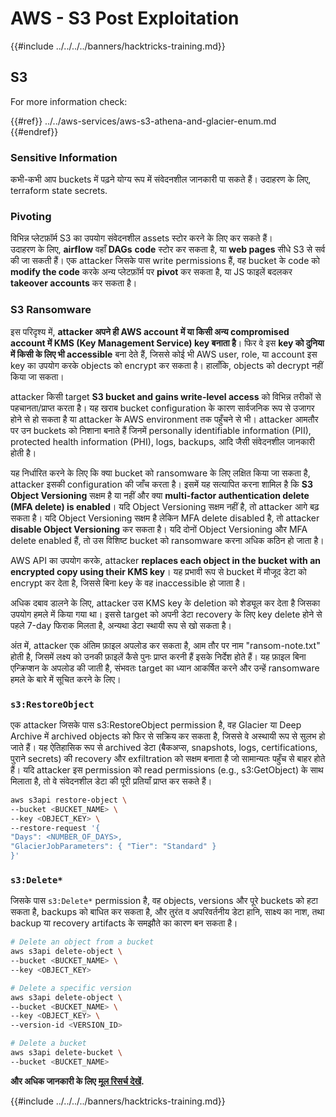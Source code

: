# AWS - S3 Post Exploitation

{{#include ../../../../banners/hacktricks-training.md}}

## S3

For more information check:

{{#ref}}
../../aws-services/aws-s3-athena-and-glacier-enum.md
{{#endref}}

### Sensitive Information

कभी-कभी आप buckets में पढ़ने योग्य रूप में संवेदनशील जानकारी पा सकते हैं। उदाहरण के लिए, terraform state secrets.

### Pivoting

विभिन्न प्लेटफ़ॉर्म S3 का उपयोग संवेदनशील assets स्टोर करने के लिए कर सकते हैं।\
उदाहरण के लिए, **airflow** वहाँ **DAGs** **code** स्टोर कर सकता है, या **web pages** सीधे S3 से सर्व की जा सकती हैं। एक attacker जिसके पास write permissions हैं, वह bucket के code को **modify the code** करके अन्य प्लेटफ़ॉर्म पर **pivot** कर सकता है, या JS फाइलें बदलकर **takeover accounts** कर सकता है।

### S3 Ransomware

इस परिदृश्य में, **attacker अपने ही AWS account में या किसी अन्य compromised account में KMS (Key Management Service) key बनाता है**। फिर वे इस **key को दुनिया में किसी के लिए भी accessible** बना देते हैं, जिससे कोई भी AWS user, role, या account इस key का उपयोग करके objects को encrypt कर सकता है। हालाँकि, objects को decrypt नहीं किया जा सकता।

attacker किसी target **S3 bucket and gains write-level access** को विभिन्न तरीकों से पहचानता/प्राप्त करता है। यह खराब bucket configuration के कारण सार्वजनिक रूप से उजागर होने से हो सकता है या attacker के AWS environment तक पहुँचने से भी। attacker आमतौर पर उन buckets को निशाना बनाते हैं जिनमें personally identifiable information (PII), protected health information (PHI), logs, backups, आदि जैसी संवेदनशील जानकारी होती है।

यह निर्धारित करने के लिए कि क्या bucket को ransomware के लिए लक्षित किया जा सकता है, attacker इसकी configuration की जाँच करता है। इसमें यह सत्यापित करना शामिल है कि **S3 Object Versioning** सक्षम है या नहीं और क्या **multi-factor authentication delete (MFA delete) is enabled**। यदि Object Versioning सक्षम नहीं है, तो attacker आगे बढ़ सकता है। यदि Object Versioning सक्षम है लेकिन MFA delete disabled है, तो attacker **disable Object Versioning** कर सकता है। यदि दोनों Object Versioning और MFA delete enabled हैं, तो उस विशिष्ट bucket को ransomware करना अधिक कठिन हो जाता है।

AWS API का उपयोग करके, attacker **replaces each object in the bucket with an encrypted copy using their KMS key**। यह प्रभावी रूप से bucket में मौजूद डेटा को encrypt कर देता है, जिससे बिना key के वह inaccessible हो जाता है।

अधिक दबाव डालने के लिए, attacker उस KMS key के deletion को शेड्यूल कर देता है जिसका उपयोग हमले में किया गया था। इससे target को अपनी डेटा recovery के लिए key delete होने से पहले 7-day फिराक मिलता है, अन्यथा डेटा स्थायी रूप से खो सकता है।

अंत में, attacker एक अंतिम फ़ाइल अपलोड कर सकता है, आम तौर पर नाम "ransom-note.txt" होती है, जिसमें लक्ष्य को उनकी फ़ाइलें कैसे पुनः प्राप्त करनी हैं इसके निर्देश होते हैं। यह फ़ाइल बिना एन्क्रिप्शन के अपलोड की जाती है, संभवतः target का ध्यान आकर्षित करने और उन्हें ransomware हमले के बारे में सूचित करने के लिए।

### `s3:RestoreObject`

एक attacker जिसके पास s3:RestoreObject permission है, वह Glacier या Deep Archive में archived objects को फिर से सक्रिय कर सकता है, जिससे वे अस्थायी रूप से सुलभ हो जाते हैं। यह ऐतिहासिक रूप से archived डेटा (बैकअप्स, snapshots, logs, certifications, पुराने secrets) की recovery और exfiltration को सक्षम बनाता है जो सामान्यतः पहुँच से बाहर होते हैं। यदि attacker इस permission को read permissions (e.g., s3:GetObject) के साथ मिलाता है, तो वे संवेदनशील डेटा की पूरी प्रतियाँ प्राप्त कर सकते हैं।
```bash
aws s3api restore-object \
--bucket <BUCKET_NAME> \
--key <OBJECT_KEY> \
--restore-request '{
"Days": <NUMBER_OF_DAYS>,
"GlacierJobParameters": { "Tier": "Standard" }
}'
```
### `s3:Delete*`

जिसके पास `s3:Delete*` permission है, वह objects, versions और पूरे buckets को हटा सकता है, backups को बाधित कर सकता है, और तुरंत व अपरिवर्तनीय डेटा हानि, साक्ष्य का नाश, तथा backup या recovery artifacts के समझौते का कारण बन सकता है।
```bash
# Delete an object from a bucket
aws s3api delete-object \
--bucket <BUCKET_NAME> \
--key <OBJECT_KEY>

# Delete a specific version
aws s3api delete-object \
--bucket <BUCKET_NAME> \
--key <OBJECT_KEY> \
--version-id <VERSION_ID>

# Delete a bucket
aws s3api delete-bucket \
--bucket <BUCKET_NAME>
```
**और अधिक जानकारी के लिए** [**मूल रिसर्च देखें**](https://rhinosecuritylabs.com/aws/s3-ransomware-part-1-attack-vector/)**.**

{{#include ../../../../banners/hacktricks-training.md}}
